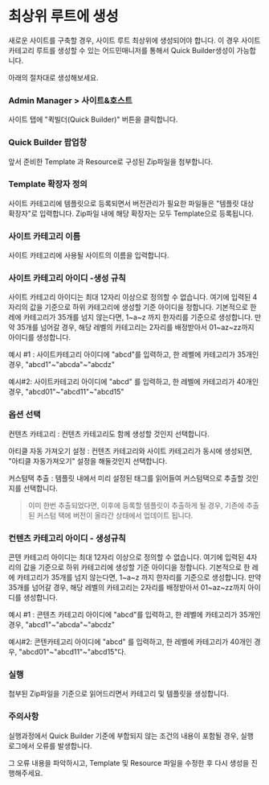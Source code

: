 # 최상위 루트에 생성

새로운 사이트를 구축할 경우, 사이트 루트 최상위에 생성되어야 합니다. 이 경우 사이트 카테고리 루트를 생성할 수 있는 어드민매니저를 통해서 Quick Builder생성이 가능합니다.&#x20;

아래의 절차대로 생성해보세요.



### Admin Manager > 사이트&호스트

사이트 탭에 "퀵빌더(Quick Builder)" 버튼을 클릭합니다.



### Quick Builder 팝업창

앞서 준비한 Template 과 Resource로 구성된 Zip파일을 첨부합니다.



### Template 확장자 정의&#x20;

사이트 카테고리에 템플릿으로 등록되면서 버전관리가 필요한 파일들은 "템플릿 대상 확장자"로 입력합니다. Zip파일 내에 해당 확장자는 모두 Template으로 등록됩니다.



### 사이트 카테고리 이름&#x20;

사이트 카테고리에 사용될 사이트의 이름을 입력합니다.



### 사이트 카테고리 아이디 -생성 규칙&#x20;

사이트 카테고리 아이디는 최대 12자리 이상으로 정의할 수 없습니다.  여기에 입력된 4자리의 값을 기준으로 하위 카테고리에 생성할 기준 아이디을 정합니다. 기본적으로 한 레에 카테고리가 35개를 넘지 않는다면, 1\~a\~z 까지 한자리를 기준으로 생성합니다. 만약 35개를 넘어갈 경우, 해당 레벨의 카테고리는 2자리를 배정받아서 01\~az\~zz까지 아이디를 생성합니다.&#x20;

예시 #1 : 사이트카테고리 아이디에 "abcd"를 입력하고, 한 레벨에 카테고리가 35개인 경우, "abcd1"\~"abcda"\~"abcdz"

예시#2: 사이트카테고리 아이디에 "abcd" 를 입력하고, 한 레벨에 카테고리가 40개인 경우, "abcd01"\~"abcd11"\~"abcd15"



### 옵션 선택&#x20;

컨텐츠 카테고리 : 컨텐츠 카테고리도 함께 생성할 것인지 선택합니다.

아티클 자동 가져오기 설정 : 컨텐츠 카테고리와 사이트 카테고리가 동시에 생성되면, "아티클 자동가져오기" 설정을 해둘것인지 선택합니다.

커스텀택 추출 : 템플릿 내에서 미리 설정된 태그를 읽어들여 커스텀택으로 추출할 것인지를 선택합니다.&#x20;

> 이미 한번 추출되었다면, 이후에 등록할 템플릿이 추출하게 될 경우, 기존에 추출된 커스텀 택에 버전이 올라간 상태에서 업데이트 됩니다.

&#x20;&#x20;

### 컨텐츠 카테고리 아이디 - 생성규칙&#x20;

콘텐 카테고리 아이디는 최대 12자리 이상으로 정의할 수 없습니다.  여기에 입력된 4자리의 값을 기준으로 하위 카테고리에 생성할 기준 아이디을 정합니다. 기본적으로 한 레에 카테고리가 35개를 넘지 않는다면, 1\~a\~z 까지 한자리를 기준으로 생성합니다. 만약 35개를 넘어갈 경우, 해당 레벨의 카테고리는 2자리를 배정받아서 01\~az\~zz까지 아이디를 생성합니다.&#x20;

예시 #1 : 콘텐츠 카테고리 아이디에 "abcd"를 입력하고, 한 레벨에 카테고리가 35개인 경우, "abcd1"\~"abcda"\~"abcdz"

예시#2: 콘텐카테고리 아이디에 "abcd" 를 입력하고, 한 레벨에 카테고리가 40개인 경우, "abcd01"\~"abcd11"\~"abcd15"다.&#x20;



### 실행

첨부된 Zip파일을 기준으로 읽어드리면서 카테고리 및 템플릿을 생성합니다.&#x20;



### 주의사항

실행과정에서 Quick Builder  기준에 부합되지 않는 조건의 내용이 포함될 경우, 실행 로그에서 오류를 발생합니다.&#x20;

그 오류 내용을 파악하시고, Template 및 Resource 파일을 수정한 후 다시 생성을 진행해주세요.
